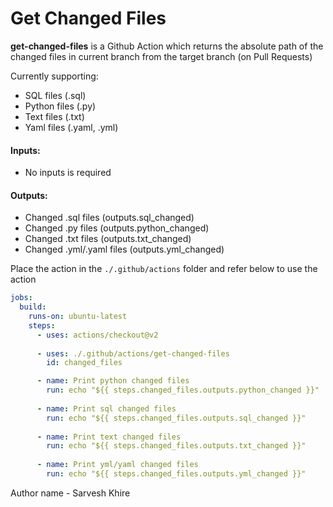 # Get Changed Files


**get-changed-files**  is a Github Action which returns the absolute path of the changed files in current branch from the target branch (on Pull Requests)

Currently supporting:
 - SQL files (.sql)
 - Python files (.py)
 - Text files (.txt)
 - Yaml files (.yaml, .yml)

#### Inputs:
 - No inputs is required

#### Outputs:
 -   Changed .sql files		(outputs.sql_changed) 
 -   Changed .py files		(outputs.python_changed)
 -  Changed .txt files		(outputs.txt_changed)
 -  Changed .yml/.yaml files (outputs.yml_changed) 

Place the action in the ```./.github/actions``` folder and refer below to use the action

```yaml
jobs:
  build:
    runs-on: ubuntu-latest
    steps:  
      - uses: actions/checkout@v2
   
      - uses: ./.github/actions/get-changed-files
        id: changed_files

      - name: Print python changed files
        run: echo "${{ steps.changed_files.outputs.python_changed }}"
        
      - name: Print sql changed files
        run: echo "${{ steps.changed_files.outputs.sql_changed }}"  
      
      - name: Print text changed files
        run: echo "${{ steps.changed_files.outputs.txt_changed }}"
        
      - name: Print yml/yaml changed files
        run: echo "${{ steps.changed_files.outputs.yml_changed }}" 
``` 


Author name - Sarvesh Khire

